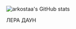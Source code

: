 ![arkostaa's GitHub stats](https://github-readme-stats.vercel.app/api?username=arkostaa&show_icons=true&theme=radical)

ЛЕРА ДАУН
